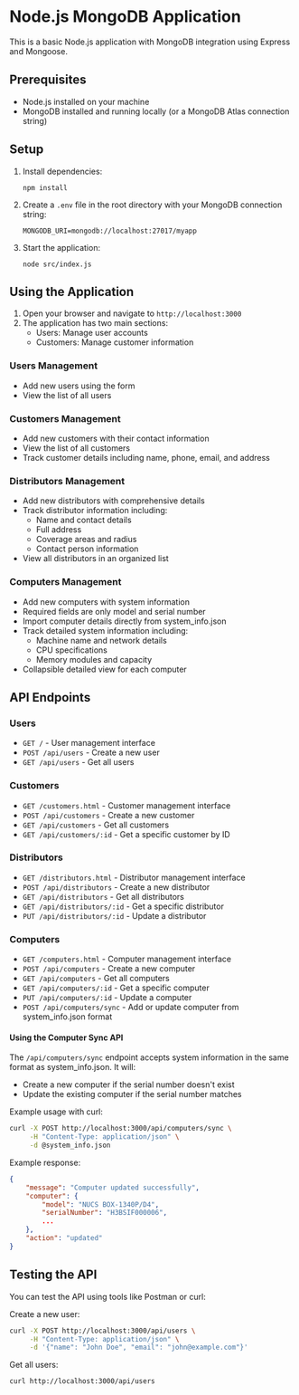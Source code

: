 # Node.js MongoDB Application

This is a basic Node.js application with MongoDB integration using Express and Mongoose.

## Prerequisites

- Node.js installed on your machine
- MongoDB installed and running locally (or a MongoDB Atlas connection string)

## Setup

1. Install dependencies:
   ```
   npm install
   ```

2. Create a `.env` file in the root directory with your MongoDB connection string:
   ```
   MONGODB_URI=mongodb://localhost:27017/myapp
   ```

3. Start the application:
   ```
   node src/index.js
   ```

## Using the Application

1. Open your browser and navigate to `http://localhost:3000`
2. The application has two main sections:
   - Users: Manage user accounts
   - Customers: Manage customer information

### Users Management
- Add new users using the form
- View the list of all users

### Customers Management
- Add new customers with their contact information
- View the list of all customers
- Track customer details including name, phone, email, and address

### Distributors Management
- Add new distributors with comprehensive details
- Track distributor information including:
  - Name and contact details
  - Full address
  - Coverage areas and radius
  - Contact person information
- View all distributors in an organized list

### Computers Management
- Add new computers with system information
- Required fields are only model and serial number
- Import computer details directly from system_info.json
- Track detailed system information including:
  - Machine name and network details
  - CPU specifications
  - Memory modules and capacity
- Collapsible detailed view for each computer

## API Endpoints

### Users
- `GET /` - User management interface
- `POST /api/users` - Create a new user
- `GET /api/users` - Get all users

### Customers
- `GET /customers.html` - Customer management interface
- `POST /api/customers` - Create a new customer
- `GET /api/customers` - Get all customers
- `GET /api/customers/:id` - Get a specific customer by ID

### Distributors
- `GET /distributors.html` - Distributor management interface
- `POST /api/distributors` - Create a new distributor
- `GET /api/distributors` - Get all distributors
- `GET /api/distributors/:id` - Get a specific distributor
- `PUT /api/distributors/:id` - Update a distributor

### Computers
- `GET /computers.html` - Computer management interface
- `POST /api/computers` - Create a new computer
- `GET /api/computers` - Get all computers
- `GET /api/computers/:id` - Get a specific computer
- `PUT /api/computers/:id` - Update a computer
- `POST /api/computers/sync` - Add or update computer from system_info.json format

#### Using the Computer Sync API

The `/api/computers/sync` endpoint accepts system information in the same format as system_info.json. It will:
- Create a new computer if the serial number doesn't exist
- Update the existing computer if the serial number matches

Example usage with curl:
```bash
curl -X POST http://localhost:3000/api/computers/sync \
     -H "Content-Type: application/json" \
     -d @system_info.json
```

Example response:
```json
{
    "message": "Computer updated successfully",
    "computer": {
        "model": "NUCS BOX-1340P/D4",
        "serialNumber": "H3BSIF000006",
        ...
    },
    "action": "updated"
}
```

## Testing the API

You can test the API using tools like Postman or curl:

Create a new user:
```bash
curl -X POST http://localhost:3000/api/users \
     -H "Content-Type: application/json" \
     -d '{"name": "John Doe", "email": "john@example.com"}'
```

Get all users:
```bash
curl http://localhost:3000/api/users
```

